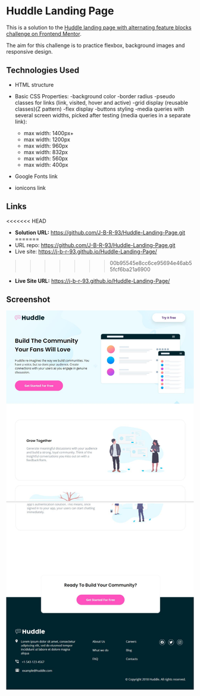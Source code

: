 # Huddle Landing Page

This is a solution to the [Huddle landing page with alternating feature blocks challenge on Frontend Mentor](https://www.frontendmentor.io/challenges/huddle-landing-page-with-alternating-feature-blocks-5ca5f5981e82137ec91a5100).

The aim for this challenge is to practice flexbox, background images and responsive design.

## Technologies Used

- HTML structure
- Basic CSS Properties:
  -background color
  -border radius
  -pseudo classes for links (link, visited, hover and active)
  -grid display (reusable classes)(Z pattern)
  -flex display
  -buttons styling
  -media queries with several screen widths, picked after testing (media queries in a separate link):

  - max width: 1400px+
  - max width: 1200px
  - max width: 960px
  - max width: 832px
  - max width: 560px
  - max width: 400px

- Google Fonts link
- ionicons link

## Links

<<<<<<< HEAD
- **Solution URL:** https://github.com/J-B-R-93/Huddle-Landing-Page.git
=======
- URL repo: https://github.com/J-B-R-93/Huddle-Landing-Page.git
- Live site: https://j-b-r-93.github.io/Huddle-Landing-Page/
>>>>>>> 00b95545e8cc6ce95694e46ab55fcf6ba21a6900

- **Live Site URL:** https://j-b-r-93.github.io/Huddle-Landing-Page/

## Screenshot

<img src="images/Screenshot1.JPG" alt="Screenshot of the Huddle Landing Page" />

<img src="images/Screenshot2.JPG" alt="Screenshot of the Huddle Landing Page" />
